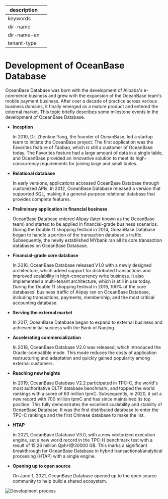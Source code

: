 |description||
|---|---|
|keywords||
|dir-name||
|dir-name-en||
|tenant-type||

# Development of OceanBase Database

OceanBase Database was born with the development of Alibaba's e-commerce business and grew with the expansion of the OceanBase team's mobile payment business. After over a decade of practice across various business domains, it finally emerged as a mature product and entered the external market. This topic briefly describes some milestone events in the development of OceanBase Database.

* **Inception** 
   
   In 2010, Dr. Zhenkun Yang, the founder of OceanBase, led a startup team to initiate the OceanBase project. The first application was the Favorites feature of Taobao, which is still a customer of OceanBase today. The Favorites feature had a large amount of data in a single table, and OceanBase provided an innovative solution to meet its high-concurrency requirements for joining large and small tables.


* **Relational database**

   In early versions, applications accessed OceanBase Database through customized APIs. In 2012, OceanBase Database released a version that supported SQL, making it a general-purpose relational database that provides complete features.


* **Preliminary application in financial business**

   OceanBase Database entered Alipay (later known as the OceanBase team) and started to be applied in financial-grade business scenarios. During the Double 11 shopping festival in 2014, OceanBase Database began to handle a portion of the transaction database's traffic. Subsequently, the newly established MYbank ran all its core transaction databases on OceanBase Database.

* **Financial-grade core database**

   In 2016, OceanBase Database released V1.0 with a newly designed architecture, which added support for distributed transactions and improved scalability in high-concurrency write business. It also implemented a multi-tenant architecture, which is still in use today. During the Double 11 shopping festival in 2016, 100% of the core databases' business traffic of Alipay ran on OceanBase Database, including transactions, payments, membership, and the most critical accounting database.


* **Serving the external market**

   In 2017, OceanBase Database began to expand to external business and achieved initial success with the Bank of Nanjing.


* **Accelerating commercialization**

   In 2018, OceanBase Database V2.0 was released, which introduced the Oracle-compatible mode. This mode reduces the costs of application restructuring and adaptation and quickly gained popularity among external customers.


* **Reaching new heights**

   In 2019, OceanBase Database V2.2 participated in TPC-C, the world's most authoritative OLTP database benchmark, and topped the world rankings with a score of 60 million tpmC. Subsequently, in 2020, it set a new record with 700 million tpmC and has since maintained its top position. This fully demonstrates the excellent scalability and stability of OceanBase Database. It was the first distributed database to enter the TPC-C rankings and the first Chinese database to make the list.


* **HTAP**

   In 2021, OceanBase Database V3.0, with a new vectorized execution engine, set a new world record in the TPC-H benchmark test with a result of 15.26 million QphH@30000 GB. This marks a significant breakthrough for OceanBase Database in hybrid transactional/analytical processing (HTAP) with a single engine.


* **Opening up to open source**

   On June 1, 2021, OceanBase Database opened up to the open source community to help build a shared ecosystem.


![Development process](https://obbusiness-private.oss-cn-shanghai.aliyuncs.com/doc/img/observer-enterprise/V4.2.1/EN_US/700.reference/100.oceanbase-database-concepts/%E5%86%85%E6%A0%B805.png)
